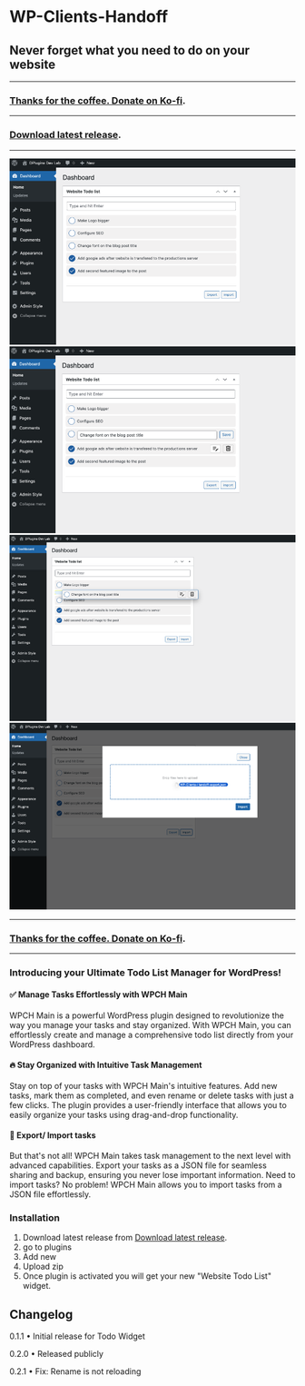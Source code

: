 # WP-Clients-Handoff

## Never forget what you need to do on your website

---
###  [Thanks for the coffee. Donate on Ko-fi](https://ko-fi.com/dplugins). 
---
###  [Download latest release](https://github.com/DPlugins-Opensource/wp-clients-handoff/releases/).
---

![alt text](https://github.com/DPlugins-Opensource/wp-clients-handoff/blob/main/repo-img/image-01.png "Preview")
![alt text](https://github.com/DPlugins-Opensource/wp-clients-handoff/blob/main/repo-img/image-02.png "Edit")
![alt text](https://github.com/DPlugins-Opensource/wp-clients-handoff/blob/main/repo-img/image-03.png "Change order")
![alt text](https://github.com/DPlugins-Opensource/wp-clients-handoff/blob/main/repo-img/image-04-import.png "Import JSON")

---
###  [Thanks for the coffee. Donate on Ko-fi](https://ko-fi.com/dplugins). 
---

### Introducing your Ultimate Todo List Manager for WordPress!

#### ✅ Manage Tasks Effortlessly with WPCH Main

WPCH Main is a powerful WordPress plugin designed to revolutionize the way you manage your tasks and stay organized. With WPCH Main, you can effortlessly create and manage a comprehensive todo list directly from your WordPress dashboard.

#### 🔥 Stay Organized with Intuitive Task Management

Stay on top of your tasks with WPCH Main's intuitive features. Add new tasks, mark them as completed, and even rename or delete tasks with just a few clicks. The plugin provides a user-friendly interface that allows you to easily organize your tasks using drag-and-drop functionality.

#### 🌈 Export/ Import tasks

But that's not all! WPCH Main takes task management to the next level with advanced capabilities. Export your tasks as a JSON file for seamless sharing and backup, ensuring you never lose important information. Need to import tasks? No problem! WPCH Main allows you to import tasks from a JSON file effortlessly.

### Installation

1. Download latest release from [Download latest release](https://github.com/DPlugins-Opensource/wp-clients-handoff/releases/).
2. go to plugins 
3. Add new
4. Upload zip
5. Once plugin is activated you will get your new "Website Todo List" widget.

## Changelog

0.1.1
• Initial release for Todo Widget

0.2.0
• Released publicly

0.2.1
• Fix: Rename is not reloading
